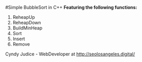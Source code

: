 #Simple BubbleSort in C++
<b>Featuring the following functions:<br></b>
1) ReheapUp  <br>
2) ReheapDown<br>
3) BuildMinHeap<br>
4) Sort<br>
5) Insert<br>
6) Remove

Cyndy Judice - WebDeveloper at http://seolosangeles.digital/
